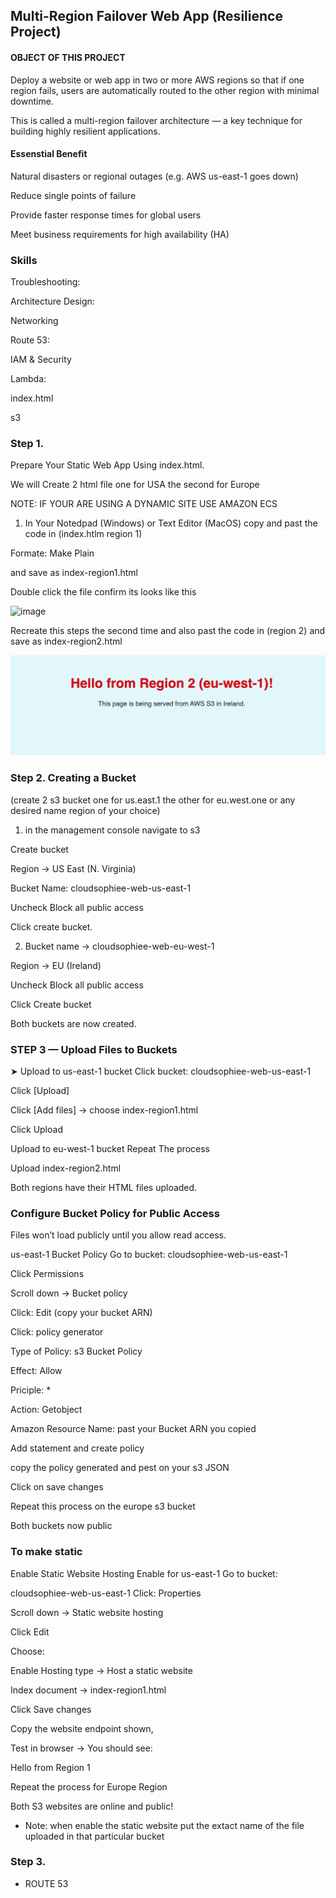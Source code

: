 ## Multi-Region Failover Web App (Resilience Project) 

#### OBJECT OF THIS PROJECT 

Deploy a website or web app in two or more AWS regions so that if one region fails, users are automatically routed to the other region with minimal downtime.

This is called a multi-region failover architecture — a key technique for building highly resilient applications.

#### Essenstial Benefit

Natural disasters or regional outages (e.g. AWS us-east-1 goes down)

Reduce single points of failure

Provide faster response times for global users

Meet business requirements for high availability (HA)

### Skills 

Troubleshooting:

Architecture Design:

Networking

Route 53:

 IAM & Security

  Lambda:

  index.html

  s3

### Step 1.

Prepare Your Static Web App Using index.html.

We will Create 2 html file one for USA the second for Europe


  NOTE: IF YOUR ARE USING A DYNAMIC SITE USE AMAZON ECS

 1. In Your Notedpad (Windows) or Text Editor (MacOS) copy and past the code in 
(index.htlm region 1)

Formate: Make Plain

and save as index-region1.html

Double click the file confirm its looks like this 

![image](images/Region%1.png)

Recreate this steps the second time and also past the code in (region 2) and save as index-region2.html

![image](images/Region2.png)

### Step 2. Creating a Bucket

(create 2 s3 bucket one for us.east.1 the other for eu.west.one or any desired name region of your choice)

1. in the management console navigate to s3 

Create bucket

Region → US East (N. Virginia)

 Bucket Name: cloudsophiee-web-us-east-1

Uncheck Block all public access

Click create bucket.

2.  Bucket name → cloudsophiee-web-eu-west-1

Region → EU (Ireland)

Uncheck Block all public access

Click Create bucket

 Both buckets are now created.

 ### STEP 3 — Upload Files to Buckets

➤ Upload to us-east-1 bucket
Click bucket: cloudsophiee-web-us-east-1

Click [Upload]

Click [Add files] → choose index-region1.html

Click Upload

Upload to eu-west-1 bucket
Repeat The process

Upload index-region2.html

Both regions have their HTML files uploaded.

### Configure Bucket Policy for Public Access

Files won’t load publicly until you allow read access.

 us-east-1 Bucket Policy
Go to bucket: 
cloudsophiee-web-us-east-1

Click Permissions

Scroll down → Bucket policy

Click: Edit (copy your bucket ARN)

Click: policy generator 

Type of Policy: s3 Bucket Policy

Effect: Allow

Priciple: *

Action: Getobject

Amazon Resource Name: past your Bucket ARN you copied

Add statement and create policy 

copy the policy generated and pest on your s3 JSON

Click on save changes

Repeat this process on the europe s3 bucket

Both buckets now public

### To make static

Enable Static Website Hosting
 Enable for us-east-1
Go to bucket:

cloudsophiee-web-us-east-1
Click: Properties

Scroll down → Static website hosting

Click Edit

Choose:

Enable
Hosting type → Host a static website

Index document → index-region1.html

Click Save changes

Copy the website endpoint shown,

Test in browser → You should see:

Hello from Region 1

Repeat the process for Europe Region

Both S3 websites are online and public!

* Note: when enable the static website put the extact name of the file uploaded in that particular bucket 

### Step 3.

* ROUTE 53







